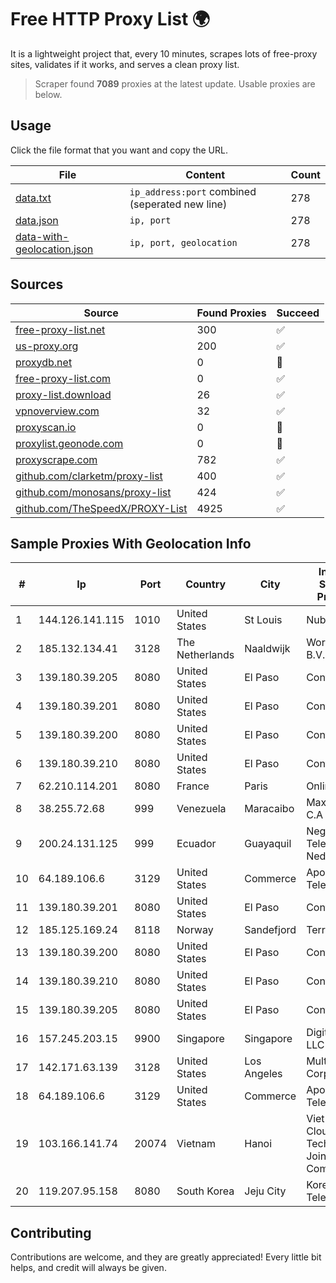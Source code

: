 
# Free HTTP Proxy List 🌍

It is a lightweight project that, every 10 minutes, scrapes lots of free-proxy sites, validates if it works, and serves a clean proxy list.


> Scraper found **7089** proxies at the latest update. Usable proxies are below.

## Usage

Click the file format that you want and copy the URL.


|File|Content|Count|
|----|-------|-----|
|[data.txt](https://raw.githubusercontent.com/themiralay/Proxy-List-World/master/data.txt)|`ip_address:port` combined (seperated new line)|278|
|[data.json](https://raw.githubusercontent.com/themiralay/Proxy-List-World/master/data.json)|`ip, port`|278|
|[data-with-geolocation.json](https://raw.githubusercontent.com/themiralay/Proxy-List-World/master/data-with-geolocation.json)|`ip, port, geolocation`|278|

## Sources

|Source|Found Proxies|Succeed|
|------|-------------|-------|
|[free-proxy-list.net](https://free-proxy-list.net)|300|✅|
|[us-proxy.org](https://www.us-proxy.org)|200|✅|
|[proxydb.net](http://proxydb.net)|0|🚫|
|[free-proxy-list.com](https://free-proxy-list.com/?page=&port=&type%5B%5D=http&type%5B%5D=https&up_time=0&search=Search)|0|✅|
|[proxy-list.download](https://www.proxy-list.download/HTTP)|26|✅|
|[vpnoverview.com](https://vpnoverview.com/privacy/anonymous-browsing/free-proxy-servers)|32|✅|
|[proxyscan.io](https://www.proxyscan.io)|0|🚫|
|[proxylist.geonode.com](https://proxylist.geonode.com/api/proxy-list?limit=300&page=1&sort_by=lastChecked&sort_type=desc&protocols=http,https)|0|🚫|
|[proxyscrape.com](https://api.proxyscrape.com/v2/?request=displayproxies&protocol=http&timeout=10000&country=all&ssl=all&anonymity=all)|782|✅|
|[github.com/clarketm/proxy-list](https://raw.githubusercontent.com/clarketm/proxy-list/master/proxy-list-raw.txt)|400|✅|
|[github.com/monosans/proxy-list](https://raw.githubusercontent.com/monosans/proxy-list/main/proxies/http.txt)|424|✅|
|[github.com/TheSpeedX/PROXY-List](https://raw.githubusercontent.com/TheSpeedX/PROXY-List/master/http.txt)|4925|✅|


## Sample Proxies With Geolocation Info

|#|Ip|Port|Country|City|Internet Service Provider|
|-|--|----|-------|----|-------------------------|
|1|144.126.141.115|1010|United States|St Louis|Nubes, LLC|
|2|185.132.134.41|3128|The Netherlands|Naaldwijk|WorldStream B.V.|
|3|139.180.39.205|8080|United States|El Paso|Conterra|
|4|139.180.39.201|8080|United States|El Paso|Conterra|
|5|139.180.39.200|8080|United States|El Paso|Conterra|
|6|139.180.39.210|8080|United States|El Paso|Conterra|
|7|62.210.114.201|8080|France|Paris|Online SAS|
|8|38.255.72.68|999|Venezuela|Maracaibo|Maxi Cable C.A|
|9|200.24.131.125|999|Ecuador|Guayaquil|Negocios Y Telefonia Nedetel S.A|
|10|64.189.106.6|3129|United States|Commerce|Apogee Telecom Inc.|
|11|139.180.39.201|8080|United States|El Paso|Conterra|
|12|185.125.169.24|8118|Norway|Sandefjord|TerraHost AS|
|13|139.180.39.200|8080|United States|El Paso|Conterra|
|14|139.180.39.210|8080|United States|El Paso|Conterra|
|15|139.180.39.205|8080|United States|El Paso|Conterra|
|16|157.245.203.15|9900|Singapore|Singapore|DigitalOcean, LLC|
|17|142.171.63.139|3128|United States|Los Angeles|Multacom Corporation|
|18|64.189.106.6|3129|United States|Commerce|Apogee Telecom Inc.|
|19|103.166.141.74|20074|Vietnam|Hanoi|Viet NAM Cloud Technology Joint Stock Company|
|20|119.207.95.158|8080|South Korea|Jeju City|Korea Telecom|



## Contributing

Contributions are welcome, and they are greatly appreciated! Every
little bit helps, and credit will always be given.

